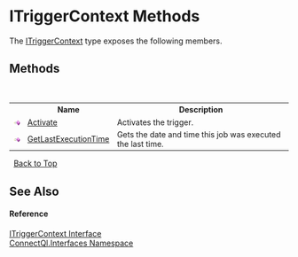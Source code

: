 # ITriggerContext Methods
 

The <a href="T_ConnectQl_Interfaces_ITriggerContext">ITriggerContext</a> type exposes the following members.


## Methods
&nbsp;<table><tr><th></th><th>Name</th><th>Description</th></tr><tr><td>![Public method](media/pubmethod.gif "Public method")</td><td><a href="M_ConnectQl_Interfaces_ITriggerContext_Activate">Activate</a></td><td>
Activates the trigger.</td></tr><tr><td>![Public method](media/pubmethod.gif "Public method")</td><td><a href="M_ConnectQl_Interfaces_ITriggerContext_GetLastExecutionTime">GetLastExecutionTime</a></td><td>
Gets the date and time this job was executed the last time.</td></tr></table>&nbsp;
<a href="#itriggercontext-methods">Back to Top</a>

## See Also


#### Reference
<a href="T_ConnectQl_Interfaces_ITriggerContext">ITriggerContext Interface</a><br /><a href="N_ConnectQl_Interfaces">ConnectQl.Interfaces Namespace</a><br />